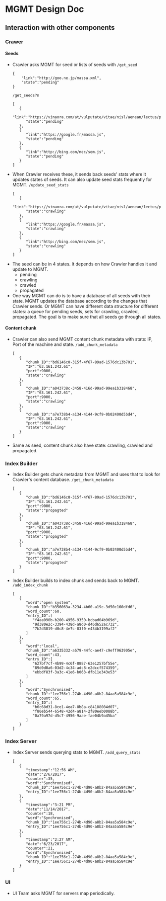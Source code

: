 # MGMT Design Doc

## Interaction with other components

### Crawer

#### Seeds 
- Crawler asks MGMT for seed or lists of seeds with
    `/get_seed`
    ```
    {   
        "link":"http://goo.ne.jp/massa.xml",
        "state":"pending"
    }
    ```
    `/get_seeds?n`
    ```
    [  
       {  
          "link":"https://vinaora.com/at/vulputate/vitae/nisl/aenean/lectus/pellentesque.js",
          "state":"pending"
       },
       {  
          "link":"https://google.fr/massa.js",
          "state":"pending"          
       },
       {  
          "link":"http://bing.com/nec/sem.js",
          "state":"pending"
       }
    ]
    ```
- When Crawler receives these, it sends back seeds' stats where it updates states
of seeds. It can also update seed stats frequently for MGMT.
    `/update_seed_stats`
    ```
    [  
       {  
          "link":"https://vinaora.com/at/vulputate/vitae/nisl/aenean/lectus/pellentesque.js",
          "state":"crawling"
       },
       {  
          "link":"https://google.fr/massa.js",
          "state":"crawling"          
       },
       {  
          "link":"http://bing.com/nec/sem.js",
          "state":"crawling"
       }
    ]
    ```
- The seed can be in 4 states. It depends on how Crawler handles it and update to MGMT.
  - pending
  - crawling
  - crawled
  - propagated
- One way MGMT can do is to have a database of all seeds with their state. MGMT updates the database
according to the changes that Crawler sends. Or MGMT can have different data structure for different states:
a queue for pending seeds, sets for crawling, crawled, propagated. The goal is to make sure that all seeds go
through all states. 

#### Content chunk
- Crawler can also send MGMT content chunk metadata with stats: IP, Port of the machine and state.
    `/add_chunk_metadata`
    ```
    [
       {
          "chunk_ID":"bd6146c0-315f-4f67-89ad-1576dc13b701",
          "IP":"63.161.242.61",
          "port":9000,
          "state":"crawling"
       },
       {
          "chunk_ID":"a043738c-3458-416d-99ad-99ea1b318468",
          "IP":"63.161.242.61",
          "port":9000,
          "state":"crawling"
       },
       {
          "chunk_ID":"a7e738b4-a134-4144-9cf9-0b02400d5bd4",
          "IP":"63.161.242.61",
          "port":9000,
          "state":"crawling"
       }
    ]
    ```
- Same as seed, content chunk also have state: crawling, crawled and propagated.

### Index Builder
- Index Builder gets chunk metadata from MGMT and uses that to look for Crawler's content database.
    `/get_chunk_metadata`
    ```
    [
       {
          "chunk_ID":"bd6146c0-315f-4f67-89ad-1576dc13b701",
          "IP":"63.161.242.61",
          "port":9000,
          "state":"propagted"
       },
       {
          "chunk_ID":"a043738c-3458-416d-99ad-99ea1b318468",
          "IP":"63.161.242.61",
          "port":9000,
          "state":"propagted"
       },
       {
          "chunk_ID":"a7e738b4-a134-4144-9cf9-0b02400d5bd4",
          "IP":"63.161.242.61",
          "port":9000,
          "state":"propagted"
       }
    ]
    ```
- Index Builder builds to index chunk and sends back to MGMT.
    `/add_index_chunk`
    ```
    [
       {
          "word":"open system",
          "chunk_ID":"b356063a-3234-4b60-a19c-3d50c160dfd6",
          "word_count":60,
          "entry_ID":[
             "f4aa090b-b200-4956-9350-bcbad04b969d",
             "9d380e2c-3394-438d-a8d0-d46d652ac732",
             "7b2d3819-d0c8-4e7c-83f0-e434b3199af2"
          ]
       },
       {
          "word":"local",
          "chunk_ID":"a6335332-a679-44fc-ae47-c9eff963905e",
          "word_count":43,
          "entry_ID":[
             "627bf7cf-4b99-4c6f-8887-63e1257bf55e",
             "89d0d0a6-03d2-4c34-adc8-e2dccf574359",
             "ebbdf83f-3a3c-41e6-b063-dfb11e343e53"
          ]
       },
       {
          "word":"Synchronised",
          "chunk_ID":"1ee756c1-274b-4d90-a8b2-84aa5a584c9e",
          "word_count":65,
          "entry_ID":[
             "b6c68d31-8ce1-4ea7-8b8a-c84188084d07",
             "f80eb544-6548-42d4-a814-2f80eeb0088b",
             "0a79a97d-d5c7-4956-9aae-fae04b9a45ba"
          ]
       }
    ]
    ```

### Index Server
- Index Server sends querying stats to MGMT.
    `/add_query_stats`
    ```
    [
       {
          "timestamp":"12:56 AM",
          "date":"2/6/2017",
          "counter":35,
          "word":"Synchronised",
          "chunk_ID":"1ee756c1-274b-4d90-a8b2-84aa5a584c9e",
          "entry_ID":"1ee756c1-274b-4d90-a8b2-84aa5a584c9e"
       },
       {
          "timestamp":"3:21 PM",
          "date":"11/14/2017",
          "counter":18,
          "word":"Synchronised",
          "chunk_ID":"1ee756c1-274b-4d90-a8b2-84aa5a584c9e",
          "entry_ID":"1ee756c1-274b-4d90-a8b2-84aa5a584c9e"
       },
       {
          "timestamp":"2:27 AM",
          "date":"6/23/2017",
          "counter":21,
          "word":"Synchronised",
          "chunk_ID":"1ee756c1-274b-4d90-a8b2-84aa5a584c9e",
          "entry_ID":"1ee756c1-274b-4d90-a8b2-84aa5a584c9e"
       }
    ]
    ```

### UI
- UI Team asks MGMT for servers map periodically. 
